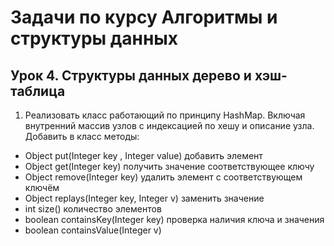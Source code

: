 # Задачи по курсу Алгоритмы и структуры данных
## Урок 4. Структуры данных дерево и хэш-таблица
1. Реализовать класс работающий по принципу HashMap. Включая внутренний массив узлов с индексацией по хешу и описание узла. Добавить в класс методы:
* Object put(Integer key , Integer value) добавить элемент
* Object get(Integer key) получить значение соответствующее ключу
* Object remove(Integer key) удалить элемент с соответствующем ключём
* Object replays(Integer key, Integer v) заменить значение
* int size() количество элементов
* boolean containsKey(Integer key) проверка наличия ключа и значения
* boolean containsValue(Integer v)